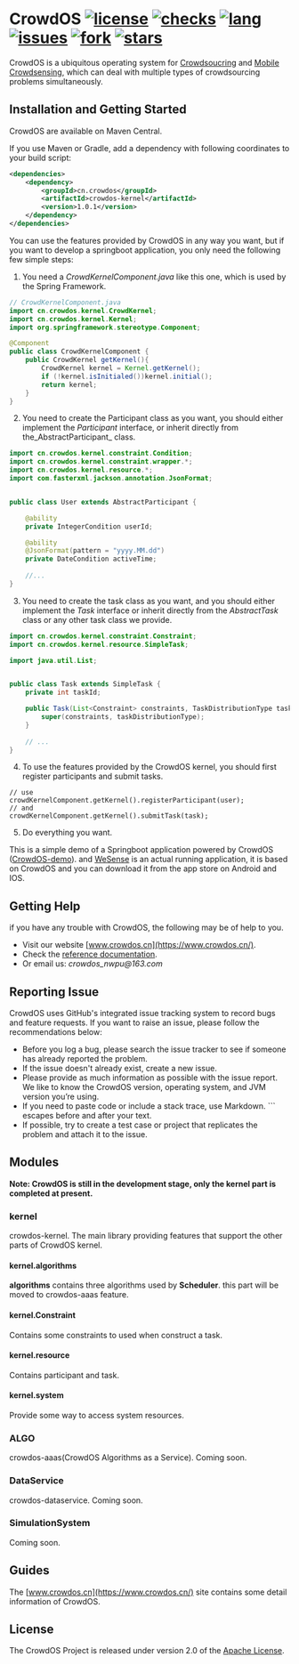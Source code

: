 # CrowdOS [![license](https://img.shields.io/github/license/loyx/CrowdOS)](https://www.apache.org/licenses/LICENSE-2.0) [![checks](https://img.shields.io/github/checks-status/loyx/CrowdOS/master)]() [![lang](https://img.shields.io/github/languages/top/loyx/CrowdOS)]() [![issues](https://img.shields.io/github/issues/loyx/CrowdOS)]() [![fork](https://img.shields.io/github/forks/loyx/CrowdOS?style=social)]() [![stars](https://img.shields.io/github/stars/loyx/CrowdOS?style=social)]()

CrowdOS is a ubiquitous operating system for [Crowdsoucring](https://en.wikipedia.org/wiki/Crowdsourcing) and
[Mobile Crowdsensing](https://en.wikipedia.org/wiki/Crowdsensing), which can deal with multiple types of 
crowdsourcing problems simultaneously.

## Installation and Getting Started

CrowdOS are available on Maven Central.

If you use Maven or Gradle, add a dependency with following coordinates to your build script:
```xml
<dependencies>
    <dependency>
        <groupId>cn.crowdos</groupId>
        <artifactId>crowdos-kernel</artifactId>
        <version>1.0.1</version>
    </dependency>
</dependencies>
```
You can use the features provided by CrowdOS in any way you want, but if you want to develop a springboot application, 
you only need the following few simple steps:
1. You need a _CrowdKernelComponent.java_ like this one, which is used by the Spring Framework.
```java
// CrowdKernelComponent.java
import cn.crowdos.kernel.CrowdKernel;
import cn.crowdos.kernel.Kernel;
import org.springframework.stereotype.Component;

@Component
public class CrowdKernelComponent {
    public CrowdKernel getKernel(){
        CrowdKernel kernel = Kernel.getKernel();
        if (!kernel.isInitialed())kernel.initial();
        return kernel;
    }
}
```
2. You need to create the Participant class as you want, you should either implement the _Participant_ interface, 
or inherit directly from the_AbstractParticipant_ class.
```java
import cn.crowdos.kernel.constraint.Condition;
import cn.crowdos.kernel.constraint.wrapper.*;
import cn.crowdos.kernel.resource.*;
import com.fasterxml.jackson.annotation.JsonFormat;


public class User extends AbstractParticipant {

    @ability
    private IntegerCondition userId;

    @ability
    @JsonFormat(pattern = "yyyy.MM.dd")
    private DateCondition activeTime;
    
    //...
}
```
3. You need to create the task class as you want, and you should either implement the _Task_ interface 
or inherit directly from the _AbstractTask_ class or any other task class we provide.
```java
import cn.crowdos.kernel.constraint.Constraint;
import cn.crowdos.kernel.resource.SimpleTask;

import java.util.List;


public class Task extends SimpleTask {
    private int taskId;

    public Task(List<Constraint> constraints, TaskDistributionType taskDistributionType) {
        super(constraints, taskDistributionType);
    }
    
    // ...
}
```
4. To use the features provided by the CrowdOS kernel, you should first register participants and submit tasks.
```
// use 
crowdKernelComponent.getKernel().registerParticipant(user);
// and
crowdKernelComponent.getKernel().submitTask(task);
```
5. Do everything you want.

This is a simple demo of a Springboot application powered by CrowdOS ([CrowdOS-demo](https://github.com/loyx/CrowdOS-demo)).
and [WeSense]() is an actual running application, it is based on CrowdOS and you can download it from the app store 
on Android and IOS.

## Getting Help
if you have any trouble with CrowdOS, the following may be of help to you.
- Visit our website [www.crowdos.cn](https://www.crowdos.cn/).
- Check the [reference documentation](https://crowdos.cn/crowdos_doc/public/apidocs/).
- Or email us: _crowdos_nwpu@163.com_

## Reporting Issue
CrowdOS uses GitHub's integrated issue tracking system to record bugs and feature requests. 
If you want to raise an issue, please follow the recommendations below:
- Before you log a bug, please search the issue tracker to see if someone has already reported the problem.
- If the issue doesn't already exist, create a new issue.
- Please provide as much information as possible with the issue report. We like to know the CrowdOS version, 
operating system, and JVM version you’re using.
- If you need to paste code or include a stack trace, use Markdown. ``` escapes before and after your text.
- If possible, try to create a test case or project that replicates the problem and attach it to the issue.
## Modules
**Note: CrowdOS is still in the development stage, only the kernel part is completed at present.**
### kernel
crowdos-kernel. The main library providing features that support the other parts of CrowdOS kernel.
#### kernel.algorithms
**algorithms** contains three algorithms used by **Scheduler**. this part will be moved to crowdos-aaas feature.
#### kernel.Constraint
Contains some constraints to used when construct a task.
#### kernel.resource
Contains participant and task.
#### kernel.system
Provide some way to access system resources.
### ALGO
crowdos-aaas(CrowdOS Algorithms as a Service). Coming soon.
### DataService
crowdos-dataservice. Coming soon.
### SimulationSystem
Coming soon.

## Guides
The [www.crowdos.cn](https://www.crowdos.cn/) site contains some detail information of CrowdOS.
## License
The CrowdOS Project is released under version 2.0 of the [Apache License](https://www.apache.org/licenses/LICENSE-2.0).
